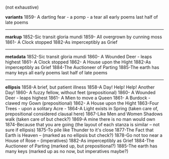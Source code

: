 (not exhaustive)

**variants**
1859- A darting fear - a pomp - a tear
all early poems 
last half of late poems

___

**markup**
1852-Sic transit gloria mundi
1859- All overgrown by cunning moss
1861- A Clock stopped
1882-As imperceptibly as Grief

___

**metadata**
1852-Sic transit gloria mundi
1860- A Wounded Deer - leaps highest
1861- A Clock stopped
1862- A House upon the Hight
1882-As imperceptibly as Grief
1884-The Auctioneer of Parting
1885-The earth has many keys
all early poems
last half of late poems

___

**ellipsis**
1858-A brief, but patient illness
1858-A Day! Help! Help! Another Day!
1860- A fuzzy fellow, without feet (prepositional)
1860- A Wounded Deer - leaps highest
1861- A Mien to move a Queen
1861- A Burdock - clawed my Gown (prepositional)
1862- A House upon the Hight
1863-Four Trees - upon a solitary Acre -
1864-A Light exists in Spring (taken care of, prepositional considered clausal here)
1867-Like Men and Women Shadows walk (taken care of but check?)
1869-A mine there is no man would own
1874-Because that you are going (the layout of each stanza is similar – not sure if ellipsis) 
1875-To pile like Thunder to it's close
1877-The Fact that Earth is Heaven – (marked as no ellipsis but check?)
1878-Go not too near a House of Rose – (imperatives)
1882-As imperceptibly as Grief
1884-The Auctioneer of Parting (marked up, but prepositional?)
1885-The earth has many keys (marked up as no now, but imperatives maybe?)













